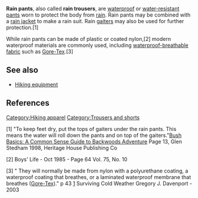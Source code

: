 **Rain pants**, also called **rain trousers**, are
[waterproof](waterproof "wikilink") or
[water-resistant](water-resistant "wikilink")
[pants](trousers "wikilink") worn to protect the body from
[rain](rain "wikilink"). Rain pants may be combined with a [rain
jacket](rain_jacket "wikilink") to make a rain suit. Rain
[gaiters](gaiters "wikilink") may also be used for further
protection.[1]

While rain pants can be made of plastic or coated nylon,[2] modern
waterproof materials are commonly used, including [waterproof-breathable
fabric](waterproof_fabric "wikilink") such as
[Gore-Tex](Gore-Tex "wikilink").[3]

## See also

-   [Hiking equipment](Hiking_equipment "wikilink")

## References

[Category:Hiking apparel](Category:Hiking_apparel "wikilink")
[Category:Trousers and shorts](Category:Trousers_and_shorts "wikilink")

[1] "To keep feet dry, put the tops of gaiters under the rain pants.
This means the water will roll down the pants and on top of the
gaiters."[Bush Basics: A Common Sense Guide to Backwoods
Adventure](https://books.google.com/books?id=4UX7yBdIm-cC&pg=PA13&dq=rain+pants&hl=en&ei=uu8KTu-DOYHDhAf23djiDw&sa=X&oi=book_result&ct=result&resnum=1&ved=0CDYQ6AEwADgK)
Page 13, Glen Stedham 1998, Heritage House Publishing Co

[2] Boys' Life - Oct 1985 - Page 64 Vol. 75, No. 10

[3] " They will normally be made from nylon with a polyurethane coating,
a waterproof coating that breathes, or a laminated waterproof membrane
that breathes ([Gore-Tex](Gore-Tex "wikilink"))." p 43
[1](https://books.google.com/books?id=NA3IO6Wkn74C&pg=PA43&dq=rain+pants&hl=en&ei=dOgKTq73EIi7hAecqJD3Dw&sa=X&oi=book_result&ct=result&resnum=2&ved=0CE0Q6AEwAQ)
Surviving Cold Weather Gregory J. Davenport - 2003
